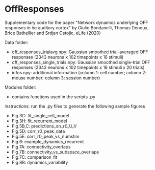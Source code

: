 # OffResponses
Supplementary code for the paper "Network dynamics underlying OFF responses in he auditory cortex" by Giulio Bondanelli, Thomas Deneux, Brice Bathellier and Srdjan Ostojic, eLife (2020)

Data folder:

- off_responses_trialavg.npy: Gaussian smoothed trial-averaged OFF responses (2343 neurons x 102 timepoints x 16 stimuli)
- off_responses_single_trials.npy: Gaussian smoothed single-trial OFF responses (2343 neurons x 102 timepoints x 16 stimuli x 20 trials)
- infos.npy: additional information (column 1: cell number; column 2: mouse number; column 3: session number)

Modules folder:

- contains functions used in the scripts .py

Instructions: run the .py files to generate the following sample figures

- Fig.3C: fit_single_cell_model
- Fig.3H: fit_recurrent_model
- Fig.5B,C: predictions_on_r0_U_V 
- Fig.5D: corr_r0_peak_data
- Fig.5E: corr_r0_peak_vs_numstim
- Fig.6: example_dynamics_recurrent
- Fig.7A: connectivity_overlaps
- Fig.7B: connectivity_vs_subspace_overlaps
- Fig.7C: comparison_fit
- Fig.8B: dynamics_variability

